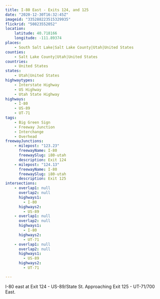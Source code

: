 ```yaml
---
title: I-80 East - Exits 124, and 125
date: "2020-12-30T16:32:45Z"
imageid: "335288223515329935"
flickrid: "50823552052"
location:
    latitude: 40.718166
    longitude: -111.89374
places:
    - South Salt Lake|Salt Lake County|Utah|United States
counties:
    - Salt Lake County|Utah|United States
countries:
    - United States
states:
    - Utah|United States
highwaytypes:
    - Interstate Highway
    - US Highway
    - Utah State Highway
highways:
    - I-80
    - US-89
    - UT-71
tags:
    - Big Green Sign
    - Freeway Junction
    - Interchange
    - Overhead
freewayJunctions:
    - milepost: "123.23"
      freewayName: I-80
      freewaySlug: i80-utah
      description: Exit 124
    - milepost: "124.13"
      freewayName: I-80
      freewaySlug: i80-utah
      description: Exit 125
intersections:
    - overlap1: null
      overlap2: null
      highways1:
        - I-80
      highways2:
        - US-89
    - overlap1: null
      overlap2: null
      highways1:
        - I-80
      highways2:
        - UT-71
    - overlap1: null
      overlap2: null
      highways1:
        - US-89
      highways2:
        - UT-71

---
```

I-80 east at Exit 124 - US-89/State St.  Approaching Exit 125 - UT-71/700 East.